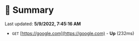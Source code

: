 # 📖 Summary
Last updated: **5/9/2022, 7:45:16 AM**

- `GET` [https://google.com](https://google.com) - **Up** (232ms)
